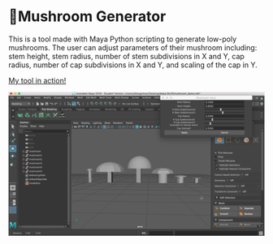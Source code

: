 # 🍄Mushroom Generator

This is a tool made with Maya Python scripting to generate low-poly mushrooms. The user can adjust parameters of their mushroom including: stem height, stem radius, number of stem subdivisions in X and Y, cap radius, number of cap subdivisions in X and Y, and scaling of the cap in Y.

[My tool in action!](https://www.youtube.com/watch?v=DfI4s8LvO-U)

![mushrooms](./Image/mushroom.png)
